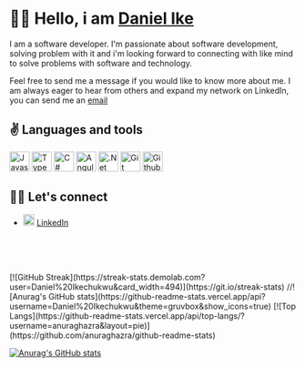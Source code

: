 # 👋👀 Hello, i am [Daniel Ike](https://www.linkedin.com/in/daniel-ikechukwu-122000217/)

I am a software developer. I'm passionate about software development, solving problem with it and i'm looking forward to connecting with like mind to solve problems with software and technology.

Feel free to send me a message if you would like to know more about me. I am always eager to hear from others and expand my network on LinkedIn, you can send me an [email](danielikechukwu495@gmail.com)

## ✌ Languages and tools
<p>
  <img src="https://cdn.jsdelivr.net/gh/devicons/devicon/icons/javascript/javascript-original.svg" alt="Javascript" width="35" height="35"/>
  <img src="https://cdn.jsdelivr.net/gh/devicons/devicon/icons/typescript/typescript-original.svg" alt="Typescript" width="35" height="35"/>
  <img src="https://cdn.jsdelivr.net/gh/devicons/devicon/icons/csharp/csharp-original.svg" alt="C#" width="35" height="35"/>
  <img src="https://cdn.jsdelivr.net/gh/devicons/devicon/icons/angularjs/angularjs-original.svg" alt="Angular" width="35" height="35"/>
  <img src="https://cdn.jsdelivr.net/gh/devicons/devicon/icons/dotnetcore/dotnetcore-original.svg" alt=".Net" width="35" height="35"/>
  <img src="https://cdn.jsdelivr.net/gh/devicons/devicon/icons/git/git-original-wordmark.svg" alt="Git" width="35" height="35"/>
  <img src="https://cdn.jsdelivr.net/gh/devicons/devicon/icons/github/github-original-wordmark.svg" alt="Github" width="35" height="35"/>
</p>

## 📱📱 Let's connect
- <img src="https://cdn.jsdelivr.net/gh/devicons/devicon/icons/javascript/javascript-original.svg" alt="LinkedIn" width="20" height="auto"/> [LinkedIn](https://www.linkedin.com/in/daniel-ikechukwu-122000217/)

<br/>
<br/>
<br/>

<p>
  [![GitHub Streak](https://streak-stats.demolab.com?user=Daniel%20Ikechukwu&card_width=494)](https://git.io/streak-stats)
  //![Anurag's GitHub stats](https://github-readme-stats.vercel.app/api?username=Daniel%20Ikechukwu&theme=gruvbox&show_icons=true)
  [![Top Langs](https://github-readme-stats.vercel.app/api/top-langs/?username=anuraghazra&layout=pie)] 
  (https://github.com/anuraghazra/github-readme-stats)

  [![Anurag's GitHub stats](https://github-readme-stats.vercel.app/api?username=Daniel%20Ikechukwu&theme=gruvbox&show_icons=true)](https://github.com/anuraghazra/github-readme-stats)
</p>


